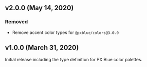 ## v2.0.0 (May 14, 2020)

### Removed

-   Remove accent color types for `@pxblue/colors@3.0.0`

## v1.0.0 (March 31, 2020)

Initial release including the type definition for PX Blue color palettes.
